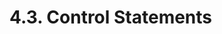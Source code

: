 <!-- This file is generated automatically by infrastructure scripts (crates/codegen/spec/src/lib.rs). Please don't edit by hand. -->

# 4.3. Control Statements

```{ .ebnf #IfStatement }

```

<pre ebnf-snippet="IfStatement" style="display: none;"><a href="#IfStatement"><span class="k">IfStatement</span></a><span class="o"> = </span><span class="cm">(* if_keyword: *)</span><span class="o"> </span><a href="../../01-file-structure/06-keywords#IfKeyword"><span class="k">IF_KEYWORD</span></a><br /><span class="o">              </span><span class="cm">(* open_paren: *)</span><span class="o"> </span><a href="../../01-file-structure/07-punctuation#OpenParen"><span class="k">OPEN_PAREN</span></a><br /><span class="o">              </span><span class="cm">(* condition: *)</span><span class="o"> </span><a href="../../05-expressions/01-base-expressions#Expression"><span class="k">Expression</span></a><br /><span class="o">              </span><span class="cm">(* close_paren: *)</span><span class="o"> </span><a href="../../01-file-structure/07-punctuation#CloseParen"><span class="k">CLOSE_PAREN</span></a><br /><span class="o">              </span><span class="cm">(* body: *)</span><span class="o"> </span><a href="../01-blocks#Statement"><span class="k">Statement</span></a><br /><span class="o">              </span><span class="cm">(* else_branch: *)</span><span class="o"> </span><a href="#ElseBranch"><span class="k">ElseBranch</span></a><span class="o">?</span><span class="o">;</span></pre>

```{ .ebnf #ElseBranch }

```

<pre ebnf-snippet="ElseBranch" style="display: none;"><a href="#ElseBranch"><span class="k">ElseBranch</span></a><span class="o"> = </span><span class="cm">(* else_keyword: *)</span><span class="o"> </span><a href="../../01-file-structure/06-keywords#ElseKeyword"><span class="k">ELSE_KEYWORD</span></a><br /><span class="o">             </span><span class="cm">(* body: *)</span><span class="o"> </span><a href="../01-blocks#Statement"><span class="k">Statement</span></a><span class="o">;</span></pre>

```{ .ebnf #ForStatement }

```

<pre ebnf-snippet="ForStatement" style="display: none;"><a href="#ForStatement"><span class="k">ForStatement</span></a><span class="o"> = </span><span class="cm">(* for_keyword: *)</span><span class="o"> </span><a href="../../01-file-structure/06-keywords#ForKeyword"><span class="k">FOR_KEYWORD</span></a><br /><span class="o">               </span><span class="cm">(* open_paren: *)</span><span class="o"> </span><a href="../../01-file-structure/07-punctuation#OpenParen"><span class="k">OPEN_PAREN</span></a><br /><span class="o">               </span><span class="cm">(* initialization: *)</span><span class="o"> </span><a href="#ForStatementInitialization"><span class="k">ForStatementInitialization</span></a><br /><span class="o">               </span><span class="cm">(* condition: *)</span><span class="o"> </span><a href="#ForStatementCondition"><span class="k">ForStatementCondition</span></a><br /><span class="o">               </span><span class="cm">(* iterator: *)</span><span class="o"> </span><a href="../../05-expressions/01-base-expressions#Expression"><span class="k">Expression</span></a><span class="o">?</span><br /><span class="o">               </span><span class="cm">(* close_paren: *)</span><span class="o"> </span><a href="../../01-file-structure/07-punctuation#CloseParen"><span class="k">CLOSE_PAREN</span></a><br /><span class="o">               </span><span class="cm">(* body: *)</span><span class="o"> </span><a href="../01-blocks#Statement"><span class="k">Statement</span></a><span class="o">;</span></pre>

```{ .ebnf #ForStatementInitialization }

```

<pre ebnf-snippet="ForStatementInitialization" style="display: none;"><a href="#ForStatementInitialization"><span class="k">ForStatementInitialization</span></a><span class="o"> = </span><span class="cm">(* variant: *)</span><span class="o"> </span><a href="../02-declaration-statements#TupleDeconstructionStatement"><span class="k">TupleDeconstructionStatement</span></a><br /><span class="o">                           | </span><span class="cm">(* variant: *)</span><span class="o"> </span><a href="../02-declaration-statements#VariableDeclarationStatement"><span class="k">VariableDeclarationStatement</span></a><br /><span class="o">                           | </span><span class="cm">(* variant: *)</span><span class="o"> </span><a href="../01-blocks#ExpressionStatement"><span class="k">ExpressionStatement</span></a><br /><span class="o">                           | </span><span class="cm">(* variant: *)</span><span class="o"> </span><a href="../../01-file-structure/07-punctuation#Semicolon"><span class="k">SEMICOLON</span></a><span class="o">;</span></pre>

```{ .ebnf #ForStatementCondition }

```

<pre ebnf-snippet="ForStatementCondition" style="display: none;"><a href="#ForStatementCondition"><span class="k">ForStatementCondition</span></a><span class="o"> = </span><span class="cm">(* variant: *)</span><span class="o"> </span><a href="../01-blocks#ExpressionStatement"><span class="k">ExpressionStatement</span></a><br /><span class="o">                      | </span><span class="cm">(* variant: *)</span><span class="o"> </span><a href="../../01-file-structure/07-punctuation#Semicolon"><span class="k">SEMICOLON</span></a><span class="o">;</span></pre>

```{ .ebnf #WhileStatement }

```

<pre ebnf-snippet="WhileStatement" style="display: none;"><a href="#WhileStatement"><span class="k">WhileStatement</span></a><span class="o"> = </span><span class="cm">(* while_keyword: *)</span><span class="o"> </span><a href="../../01-file-structure/06-keywords#WhileKeyword"><span class="k">WHILE_KEYWORD</span></a><br /><span class="o">                 </span><span class="cm">(* open_paren: *)</span><span class="o"> </span><a href="../../01-file-structure/07-punctuation#OpenParen"><span class="k">OPEN_PAREN</span></a><br /><span class="o">                 </span><span class="cm">(* condition: *)</span><span class="o"> </span><a href="../../05-expressions/01-base-expressions#Expression"><span class="k">Expression</span></a><br /><span class="o">                 </span><span class="cm">(* close_paren: *)</span><span class="o"> </span><a href="../../01-file-structure/07-punctuation#CloseParen"><span class="k">CLOSE_PAREN</span></a><br /><span class="o">                 </span><span class="cm">(* body: *)</span><span class="o"> </span><a href="../01-blocks#Statement"><span class="k">Statement</span></a><span class="o">;</span></pre>

```{ .ebnf #DoWhileStatement }

```

<pre ebnf-snippet="DoWhileStatement" style="display: none;"><a href="#DoWhileStatement"><span class="k">DoWhileStatement</span></a><span class="o"> = </span><span class="cm">(* do_keyword: *)</span><span class="o"> </span><a href="../../01-file-structure/06-keywords#DoKeyword"><span class="k">DO_KEYWORD</span></a><br /><span class="o">                   </span><span class="cm">(* body: *)</span><span class="o"> </span><a href="../01-blocks#Statement"><span class="k">Statement</span></a><br /><span class="o">                   </span><span class="cm">(* while_keyword: *)</span><span class="o"> </span><a href="../../01-file-structure/06-keywords#WhileKeyword"><span class="k">WHILE_KEYWORD</span></a><br /><span class="o">                   </span><span class="cm">(* open_paren: *)</span><span class="o"> </span><a href="../../01-file-structure/07-punctuation#OpenParen"><span class="k">OPEN_PAREN</span></a><br /><span class="o">                   </span><span class="cm">(* condition: *)</span><span class="o"> </span><a href="../../05-expressions/01-base-expressions#Expression"><span class="k">Expression</span></a><br /><span class="o">                   </span><span class="cm">(* close_paren: *)</span><span class="o"> </span><a href="../../01-file-structure/07-punctuation#CloseParen"><span class="k">CLOSE_PAREN</span></a><br /><span class="o">                   </span><span class="cm">(* semicolon: *)</span><span class="o"> </span><a href="../../01-file-structure/07-punctuation#Semicolon"><span class="k">SEMICOLON</span></a><span class="o">;</span></pre>

```{ .ebnf #ContinueStatement }

```

<pre ebnf-snippet="ContinueStatement" style="display: none;"><a href="#ContinueStatement"><span class="k">ContinueStatement</span></a><span class="o"> = </span><span class="cm">(* continue_keyword: *)</span><span class="o"> </span><a href="../../01-file-structure/06-keywords#ContinueKeyword"><span class="k">CONTINUE_KEYWORD</span></a><br /><span class="o">                    </span><span class="cm">(* semicolon: *)</span><span class="o"> </span><a href="../../01-file-structure/07-punctuation#Semicolon"><span class="k">SEMICOLON</span></a><span class="o">;</span></pre>

```{ .ebnf #BreakStatement }

```

<pre ebnf-snippet="BreakStatement" style="display: none;"><a href="#BreakStatement"><span class="k">BreakStatement</span></a><span class="o"> = </span><span class="cm">(* break_keyword: *)</span><span class="o"> </span><a href="../../01-file-structure/06-keywords#BreakKeyword"><span class="k">BREAK_KEYWORD</span></a><br /><span class="o">                 </span><span class="cm">(* semicolon: *)</span><span class="o"> </span><a href="../../01-file-structure/07-punctuation#Semicolon"><span class="k">SEMICOLON</span></a><span class="o">;</span></pre>

```{ .ebnf #ReturnStatement }

```

<pre ebnf-snippet="ReturnStatement" style="display: none;"><a href="#ReturnStatement"><span class="k">ReturnStatement</span></a><span class="o"> = </span><span class="cm">(* return_keyword: *)</span><span class="o"> </span><a href="../../01-file-structure/06-keywords#ReturnKeyword"><span class="k">RETURN_KEYWORD</span></a><br /><span class="o">                  </span><span class="cm">(* expression: *)</span><span class="o"> </span><a href="../../05-expressions/01-base-expressions#Expression"><span class="k">Expression</span></a><span class="o">?</span><br /><span class="o">                  </span><span class="cm">(* semicolon: *)</span><span class="o"> </span><a href="../../01-file-structure/07-punctuation#Semicolon"><span class="k">SEMICOLON</span></a><span class="o">;</span></pre>

```{ .ebnf #EmitStatement }

```

<pre ebnf-snippet="EmitStatement" style="display: none;"><span class="cm">(* Introduced in 0.4.21 *)</span><br /><a href="#EmitStatement"><span class="k">EmitStatement</span></a><span class="o"> = </span><span class="cm">(* emit_keyword: *)</span><span class="o"> </span><a href="../../01-file-structure/06-keywords#EmitKeyword"><span class="k">EMIT_KEYWORD</span></a><br /><span class="o">                </span><span class="cm">(* event: *)</span><span class="o"> </span><a href="../../05-expressions/06-identifiers#IdentifierPath"><span class="k">IdentifierPath</span></a><br /><span class="o">                </span><span class="cm">(* arguments: *)</span><span class="o"> </span><a href="../../05-expressions/02-function-calls#ArgumentsDeclaration"><span class="k">ArgumentsDeclaration</span></a><br /><span class="o">                </span><span class="cm">(* semicolon: *)</span><span class="o"> </span><a href="../../01-file-structure/07-punctuation#Semicolon"><span class="k">SEMICOLON</span></a><span class="o">;</span></pre>
